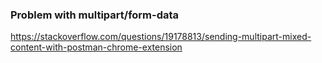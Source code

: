 
### Problem with multipart/form-data

https://stackoverflow.com/questions/19178813/sending-multipart-mixed-content-with-postman-chrome-extension
